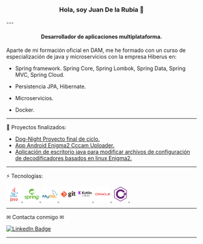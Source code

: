 
<h3 align="center">
  Hola, soy Juan De la Rubia 👋
</h3>
--- 
<h4 align="center">
  Desarrollador de aplicaciones multiplataforma. 
</h4>
<p>
  Aparte de mi formación oficial en DAM, me he formado con un curso de especialización de java y microservicios con la empresa Hiberus en:      
  
- Spring framework. Spring Core, Spring Lombok, Spring Data, Spring MVC, Spring Cloud. 
- Persistencia JPA, Hibernate.
- Microservicios.
- Docker. 
  
  </p>
--- 


🌱 Proyectos finalizados: 

- [Dog-Night Proyecto final de ciclo.](https://github.com/JoanWalker-es/dog-night) 
- [App Android Enigma2 Cccam Uploader.](https://github.com/JoanWalker-es/app_FTP_Android)
- [Aplicación de escritorio java para modificar archivos de configuración de decodificadores basados en linux Enigma2.](https://github.com/JoanWalker-es/app_ftp_decodificador)

--- 
⚡️  Tecnologías:

<div>
  <a href="https://www.java.com">
  <img src="https://github.com/devicons/devicon/blob/master/icons/java/java-original-wordmark.svg" title="Java" alt="Java" width="40" height="40"/>&nbsp;</a>
  <a href="https://spring.io/">
  <img src="https://github.com/devicons/devicon/blob/master/icons/spring/spring-original-wordmark.svg" title="Spring" alt="Spring" width="40" height="40"/>&nbsp;</a>
  <a href="https://www.mysql.com/">
  <img src="https://github.com/devicons/devicon/blob/master/icons/mysql/mysql-original-wordmark.svg" title="MySQL"  alt="MySQL" width="40" height="40"/>&nbsp;</a>
  <a href="https://git-scm.com/">
  <img src="https://github.com/devicons/devicon/blob/master/icons/git/git-original-wordmark.svg" title="Git" **alt="Git" width="40" height="40"/></a>
  <a href="https://kotlinlang.org/">
  <img src="https://github.com/devicons/devicon/blob/master/icons/kotlin/kotlin-original-wordmark.svg" title="Kotlin" alt="Kotlin" width="40" height="40"/>&nbsp;</a>
  <a href="https://www.oracle.com">
  <img src="https://github.com/devicons/devicon/blob/master/icons/oracle/oracle-original.svg" title="Oracle" alt="Oracle" width="40" height="40"/>&nbsp;</a>
  <a href="https://docs.microsoft.com/es-es/dotnet/csharp/">
  <img src="https://github.com/devicons/devicon/blob/master/icons/csharp/csharp-line.svg" title="csharp" alt="csharp" width="40" height="40"/>&nbsp;</a>
  
  
</div>


--- 
✉ Contacta conmigo ✉
<div align="left" id="badges">  
  <a href="https://www.linkedin.com/in/juan-de-la-rubia/">
    <img src="https://img.shields.io/badge/LinkedIn-blue?style=for-the-badge&logo=linkedin&logoColor=white" alt="LinkedIn Badge"/>
  </a>
</div>

--- 
<!-- [![Top Langs](https://github-readme-stats.vercel.app/api/top-langs/?username=JoanWalker-es&layout=compact&theme=vision-friendly-dark)](https://github.com/anuraghazra/github-readme-stats) -->




<!--
**JoanWalker-es/JoanWalker-es** is a ✨ _special_ ✨ repository because its `README.md` (this file) appears on your GitHub profile.

<div id="header" align="center">
  <img src="https://media.giphy.com/media/EIiJp9cQ3GeEU/giphy.gif" width="150"/>
</div>

Here are some ideas to get you started:

- 🔭 I’m currently working on ...
- 🌱 I’m currently learning ...
- 👯 I’m looking to collaborate on ...
- 🤔 I’m looking for help with ...
- 💬 Ask me about ...
- 📫 How to reach me: ...
- 😄 Pronouns: ...
- ⚡ Fun fact: ...
-->
